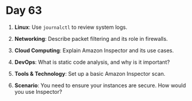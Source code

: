 # Day 63

1. **Linux**: Use `journalctl` to review system logs.

2. **Networking**: Describe packet filtering and its role in firewalls.

3. **Cloud Computing**: Explain Amazon Inspector and its use cases.

4. **DevOps**: What is static code analysis, and why is it important?

5. **Tools & Technology**: Set up a basic Amazon Inspector scan.

6. **Scenario**: You need to ensure your instances are secure. How would you use Inspector?


